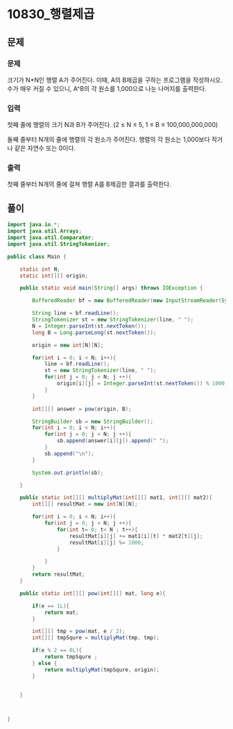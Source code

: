 # 10830_행렬제곱



## 문제

### 문제

크기가 N*N인 행렬 A가 주어진다. 이때, A의 B제곱을 구하는 프로그램을 작성하시오. 수가 매우 커질 수 있으니, A^B의 각 원소를 1,000으로 나눈 나머지를 출력한다.

### 입력

첫째 줄에 행렬의 크기 N과 B가 주어진다. (2 ≤ N ≤  5, 1 ≤ B ≤ 100,000,000,000)

둘째 줄부터 N개의 줄에 행렬의 각 원소가 주어진다. 행렬의 각 원소는 1,000보다 작거나 같은 자연수 또는 0이다.

### 출력

첫째 줄부터 N개의 줄에 걸쳐 행렬 A를 B제곱한 결과를 출력한다.



## 풀이



```java
import java.io.*;
import java.util.Arrays;
import java.util.Comparator;
import java.util.StringTokenizer;

public class Main {

    static int N;
    static int[][] origin;

    public static void main(String[] args) throws IOException {

        BufferedReader bf = new BufferedReader(new InputStreamReader(System.in));

        String line = bf.readLine();
        StringTokenizer st = new StringTokenizer(line, " ");
        N = Integer.parseInt(st.nextToken());
        long B = Long.parseLong(st.nextToken());

        origin = new int[N][N];

        for(int i = 0; i < N; i++){
            line = bf.readLine();
            st = new StringTokenizer(line, " ");
            for(int j = 0; j < N; j ++){
                origin[i][j] = Integer.parseInt(st.nextToken()) % 1000; // 입력이 1000일 때가 있음
            }
        }

        int[][] answer = pow(origin, B);

        StringBuilder sb = new StringBuilder();
        for(int i = 0; i < N; i++){
            for(int j = 0; j < N; j ++){
                sb.append(answer[i][j]).append(" ");
            }
            sb.append("\n");
        }

        System.out.println(sb);

    }

    public static int[][] multiplyMat(int[][] mat1, int[][] mat2){
        int[][] resultMat = new int[N][N];

        for(int i = 0; i < N; i++){
            for(int j = 0; j < N; j ++){
                for(int t= 0; t< N ; t++){
                    resultMat[i][j] += mat1[i][t] * mat2[t][j];
                    resultMat[i][j] %= 1000;
                }

            }
        }
        return resultMat;
    }

    public static int[][] pow(int[][] mat, long e){

        if(e == 1L){
            return mat;
        }

        int[][] tmp = pow(mat, e / 2);
        int[][] tmpSqure = multiplyMat(tmp, tmp);

        if(e % 2 == 0L){
            return tmpSqure ;
        } else {
            return multiplyMat(tmpSqure, origin);
        }


    }



}
```

